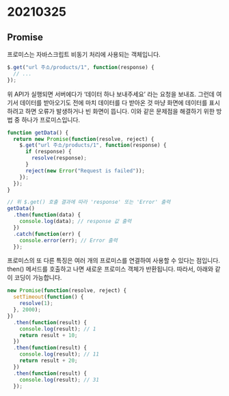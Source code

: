 # 20210325

## Promise

프로미스는 자바스크립트 비동기 처리에 사용되는 객체입니다.

```javascript
$.get("url 주소/products/1", function(response) {
  // ...
});
```

위 API가 실행되면 서버에다가 ‘데이터 하나 보내주세요’ 라는 요청을 보내죠. 그런데 여기서 데이터를 받아오기도 전에 마치 데이터를 다 받아온 것 마냥 화면에 데이터를 표시하려고 하면 오류가 발생하거나 빈 화면이 뜹니다. 이와 같은 문제점을 해결하기 위한 방법 중 하나가 프로미스입니다.

```javascript
function getData() {
  return new Promise(function(resolve, reject) {
    $.get("url 주소/products/1", function(response) {
      if (response) {
        resolve(response);
      }
      reject(new Error("Request is failed"));
    });
  });
}

// 위 $.get() 호출 결과에 따라 'response' 또는 'Error' 출력
getData()
  .then(function(data) {
    console.log(data); // response 값 출력
  })
  .catch(function(err) {
    console.error(err); // Error 출력
  });
```

프로미스의 또 다른 특징은 여러 개의 프로미스를 연결하여 사용할 수 있다는 점입니다. then() 메서드를 호출하고 나면 새로운 프로미스 객체가 반환됩니다. 따라서, 아래와 같이 코딩이 가능합니다.

```javascript
new Promise(function(resolve, reject) {
  setTimeout(function() {
    resolve(1);
  }, 2000);
})
  .then(function(result) {
    console.log(result); // 1
    return result + 10;
  })
  .then(function(result) {
    console.log(result); // 11
    return result + 20;
  })
  .then(function(result) {
    console.log(result); // 31
  });
```
